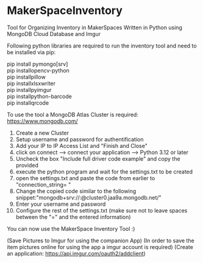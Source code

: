 # MakerSpaceInventory
Tool for Organizing Inventory in MakerSpaces
Written in Python using MongoDB Cloud Database and Imgur 

Following python libraries are required to run the inventory tool and need to be installed via pip: <br/>

pip install pymongo[srv] <br/>
pip installopencv-python <br/>
pip installpillow <br/>
pip installxlsxwriter <br/>
pip installpyimgur <br/>
pip installpython-barcode <br/>
pip installqrcode <br/>


To use the tool a MongoDB Atlas Cluster is required: https://www.mongodb.com/
1) Create a new Cluster
2) Setup username and password for authentification
3) Add your IP to IP Access List and "Finish and Close"
4) click on connect --> connect your application --> Python 3.12 or later
5) Uncheck the box "Include full driver code example" and copy the provided
6) execute the python program and wait for the settings.txt to be created
7) open the settings.txt and paste the code from earlier to "connection_string= "
8) Change the copied code similar to the following snippet:"mongodb+srv://<username>:<password>@cluster0.jaa9a.mongodb.net/"
9) Enter your username and password
10) Configure the rest of the settings.txt (make sure not to leave spaces between the "=" and the entered information)
  
You can now use the MakerSpace Inventory Tool :)
  
(Save Pictures to Imgur for using the companion App)
(In order to save the item pictures online for using the app a imgur account is required)
(Create an application: https://api.imgur.com/oauth2/addclient)
 
